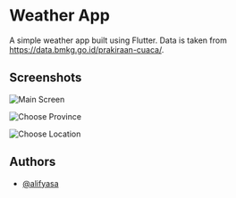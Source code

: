 # Weather App

A simple weather app built using Flutter. Data is taken from https://data.bmkg.go.id/prakiraan-cuaca/.

## Screenshots

![Main Screen](docs/main_screen.png)

![Choose Province](docs/choose_province.png)

![Choose Location](docs/choose_location.png)


## Authors

- [@alifyasa](https://www.github.com/alifyasa)
